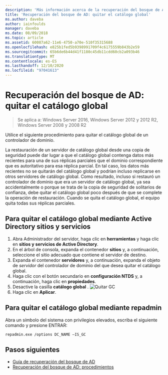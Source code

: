 ```yaml
---
description: 'Más información acerca de la recuperación del bosque de AD: eliminación del catálogo global'
title: 'Recuperación del bosque de AD: quitar el catálogo global'
ms.author: daveba
author: iainfoulds
manager: daveba
ms.date: 08/09/2018
ms.topic: article
ms.assetid: 60087a62-11e6-4750-a70e-510f35315688
ms.openlocfilehash: e825b1fed5b9398991709f4c6175559b843b2e59
ms.sourcegitcommit: 65b6de6b44d41f1180c45db11cdd60cb2a093b46
ms.translationtype: MT
ms.contentlocale: es-ES
ms.lasthandoff: 12/10/2020
ms.locfileid: "97041613"
---
```

# <a name="ad-forest-recovery---removing-the-global-catalog"></a>Recuperación del bosque de AD: quitar el catálogo global

>Se aplica a: Windows Server 2016, Windows Server 2012 y 2012 R2, Windows Server 2008 y 2008 R2

 Utilice el siguiente procedimiento para quitar el catálogo global de un controlador de dominio.

 La restauración de un servidor de catálogo global desde una copia de seguridad puede dar lugar a que el catálogo global contenga datos más recientes para una de sus réplicas parciales que el dominio correspondiente que es autoritativo para esa réplica parcial. En tal caso, los datos más recientes no se quitarán del catálogo global y podrían incluso replicarse en otros servidores de catálogo global. Como resultado, incluso si restauró un controlador de dominio que era un servidor de catálogo global, ya sea accidentalmente o porque se trata de la copia de seguridad de solitarios de confianza, debe quitar el catálogo global poco después de que se complete la operación de restauración. Cuando se quita el catálogo global, el equipo quita todas sus réplicas parciales.

## <a name="to-remove-the-global-catalog-using-active-directory-sites-and-services"></a>Para quitar el catálogo global mediante Active Directory sitios y servicios

1. Abra Administrador del servidor, haga clic en **herramientas** y haga clic en **sitios y servicios de Active Directory**.
2. En el árbol de consola, expanda el contenedor **sitios** y, a continuación, seleccione el sitio adecuado que contiene el servidor de destino.
3. Expanda el contenedor **servidores** y, a continuación, expanda el objeto de *servidor* del controlador de dominio del que desea quitar el catálogo global.
4. Haga clic con el botón secundario en **configuración NTDS** y, a continuación, haga clic en **propiedades**.
5. Desactive la casilla **catálogo global** .
   ![Quitar GC](media/AD-Forest-Recovery-Remove-GC/removegc1.png)
6. Haga clic en **Aplicar**.

## <a name="to-remove-the-global-catalog-using-repadmin"></a>Para quitar el catálogo global mediante repadmin

Abra un símbolo del sistema con privilegios elevados, escriba el siguiente comando y presione ENTRAR:

   ```
   repadmin.exe /options DC_NAME –IS_GC
   ```

## <a name="next-steps"></a>Pasos siguientes

- [Guía de recuperación del bosque de AD](AD-Forest-Recovery-Guide.md)
- [Recuperación del bosque de AD: procedimientos](AD-Forest-Recovery-Procedures.md)
